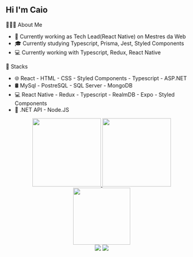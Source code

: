 ## Hi I'm Caio

👨🏻‍💻 About Me
- 💼 Currently working as Tech Lead(React Native) on Mestres da Web
- 🎓 Currently studying Typescript, Prisma, Jest, Styled Components
- 💻 Currently working with Typescript, Redux, React Native

🚀 Stacks
- 🌐 React - HTML - CSS - Styled Components - Typescript - ASP.NET
- 🛢 MySql - PostreSQL - SQL Server - MongoDB
- 💻 React Native - Redux - Typescript - RealmDB - Expo - Styled Components
- 🔧 .NET API - Node.JS

<div align="center">
  <a href="https://github.com/cacacaio">
  <img height="180em" src="https://readme-stats.clckblog.space/api?username=cacacaio&show_icons=true&theme=dracula&include_all_commits=true&count_private=true"/>
  <img height="180em" src="https://readme-stats.clckblog.space/api/top-langs/?username=cacacaio&layout=compact&langs_count=7&theme=dracula"/>
  <img height="150em" src="https://github-readme-streak-stats.herokuapp.com/?user=cacacaio&theme=dracula"/>
</div>
 
 <div align="center">
  <a href = "mailto:cacaioassuncao@hotmail.com"><img src="https://img.shields.io/badge/Microsoft_Outlook-0078D4?style=for-the-badge&logo=microsoft-outlook&logoColor=white" target="_blank"></a>
  <a href="https://www.linkedin.com/in/cacacaio/" target="_blank"><img src="https://img.shields.io/badge/-LinkedIn-%230077B5?style=for-the-badge&logo=linkedin&logoColor=white" target="_blank"></a> 

</div>
